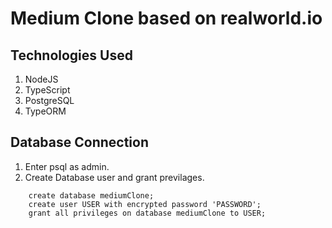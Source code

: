 # Medium Clone based on realworld.io
    
## Technologies Used

1. NodeJS
2. TypeScript
3. PostgreSQL
4. TypeORM

## Database Connection
1. Enter psql as admin.
2. Create Database user and grant previlages.
    
``` psql
    create database mediumClone;
    create user USER with encrypted password 'PASSWORD';
    grant all privileges on database mediumClone to USER;
```